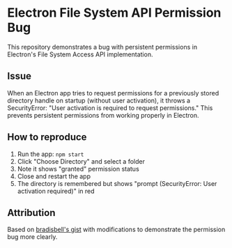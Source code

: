 # Electron File System API Permission Bug

This repository demonstrates a bug with persistent permissions in Electron's File System Access API implementation.

## Issue

When an Electron app tries to request permissions for a previously stored directory handle on startup (without user activation), it throws a SecurityError: "User activation is required to request permissions." This prevents persistent permissions from working properly in Electron.

## How to reproduce

1. Run the app: `npm start`
2. Click "Choose Directory" and select a folder
3. Note it shows "granted" permission status
4. Close and restart the app
5. The directory is remembered but shows "prompt (SecurityError: User activation required)" in red

## Attribution

Based on [bradisbell's gist](https://gist.github.com/bradisbell/86ae72ea9709c471a0c4f49fea9dd0e0) with modifications to demonstrate the permission bug more clearly.